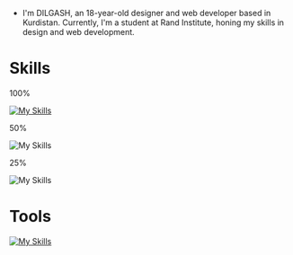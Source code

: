 - I'm DILGASH, an 18-year-old designer and web developer based in Kurdistan. Currently, I'm a student at Rand Institute, honing my skills in design and web development.


<h1>Skills</h1>


<p>100%</p>

[![My Skills](https://skillicons.dev/icons?i=html,css,js)](https://skillicons.dev)
<br>
<p>50%</p>

![My Skills](https://skillicons.dev/icons?i=scss,bootstrap,tailwind,svelte)
<br>
<p>25%</p>

![My Skills](https://skillicons.dev/icons?i=electron,nodejs,express)





<h1>Tools</h1>

[![My Skills](https://skillicons.dev/icons?i=vscode,figma,github,cloudflare,vercel)](https://skillicons.dev)
